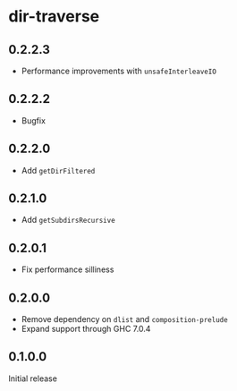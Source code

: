 # dir-traverse

## 0.2.2.3

  * Performance improvements with `unsafeInterleaveIO`

## 0.2.2.2

  * Bugfix

## 0.2.2.0

  * Add `getDirFiltered`

## 0.2.1.0

  * Add `getSubdirsRecursive`

## 0.2.0.1

  * Fix performance silliness

## 0.2.0.0

  * Remove dependency on `dlist` and `composition-prelude`
  * Expand support through GHC 7.0.4

## 0.1.0.0

Initial release
